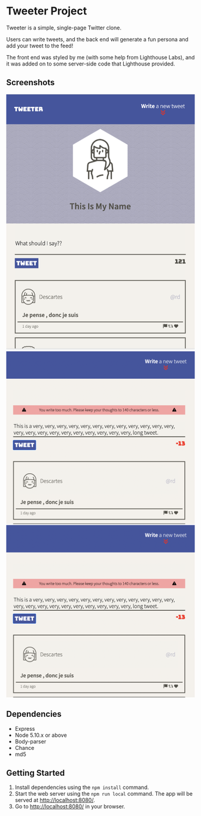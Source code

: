 # Tweeter Project

Tweeter is a simple, single-page Twitter clone.

Users can write tweets, and the back end will generate a fun persona and add your tweet to the feed!

The front end was styled by me (with some help from Lighthouse Labs), and it was added on to some server-side code that Lighthouse provided.

## Screenshots
!["Screenshot of Mobile Page"](https://github.com/NadyaCodes/Tweeter/blob/main/docs/tweeter-5.png?raw=true)
!["Screenshot of long tweet"](https://github.com/NadyaCodes/Tweeter/blob/main/docs/tweeter-3.png?raw=true)
!["Screenshot of nothing to say"](https://github.com/NadyaCodes/Tweeter/blob/main/docs/tweeter-3.png?raw=true)

## Dependencies

- Express
- Node 5.10.x or above
- Body-parser
- Chance
- md5


## Getting Started

1. Install dependencies using the `npm install` command.
2. Start the web server using the `npm run local` command. The app will be served at <http://localhost:8080/>.
3. Go to <http://localhost:8080/> in your browser.
